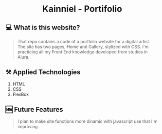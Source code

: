 <h1 align = "center"> 
Kainniel - Portifolio
</h1>

## 💻 What is this website?

> That repo contains a code of a portfolio website for a digital artist. The site has two pages, Home and Gallery, stylized with CSS.
> I'm practicing all my Front End knowledge developed from studies in Alura.

## ⚒️ Applied Technologies
1. HTML
1. CSS
1. FlexBox

## 🆕 Future Features 
> I plan to make site functions more dinamic with javascript use that I'm improving.